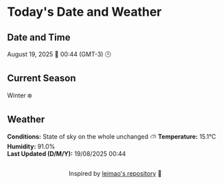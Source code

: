  # Today's Date and Weather
    
## Date and Time
August 19, 2025 📅
00:44 (GMT-3) 🕒

## Current Season
Winter ❄️
## Weather 
**Conditions:** State of sky on the whole unchanged ⛅
**Temperature:** 15.1°C  
**Humidity:** 91.0%  
**Last Updated (D/M/Y):** 19/08/2025 00:44
##
<div align="center">Inspired by <a href="https://github.com/leimao/What-Is-The-Date-Today">leimao's repository</a> 🌱</div>
